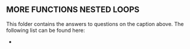 ## MORE FUNCTIONS NESTED LOOPS

This folder contains the answers to questions on the caption above. The following list can be found here:

*  
